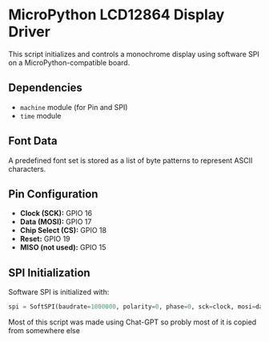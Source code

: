 # MicroPython LCD12864 Display Driver

This script initializes and controls a monochrome display using software SPI on a MicroPython-compatible board.

## Dependencies
- `machine` module (for Pin and SPI)
- `time` module

## Font Data
A predefined font set is stored as a list of byte patterns to represent ASCII characters.

## Pin Configuration
- **Clock (SCK):** GPIO 16
- **Data (MOSI):** GPIO 17
- **Chip Select (CS):** GPIO 18
- **Reset:** GPIO 19
- **MISO (not used):** GPIO 15

## SPI Initialization
Software SPI is initialized with:
```python
spi = SoftSPI(baudrate=1000000, polarity=0, phase=0, sck=clock, mosi=data, miso=miso)
```
Most of this script was made using Chat-GPT so probly most of it is copied from somewhere else
